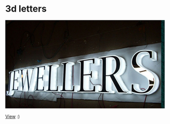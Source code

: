 
# 3d letters
 
![pic](https://github.com/fire888/letters/blob/master/maps/screenshot.jpg)  
  
  
[View](http://js.otrisovano.ru/letters) :)
